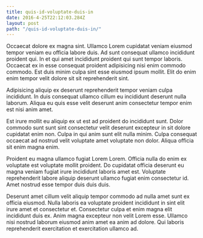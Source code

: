 ```yaml
---
title: quis-id-voluptate-duis-in
date: 2016-4-25T22:12:03.284Z
layout: post
path: "/quis-id-voluptate-duis-in/"
---
```


Occaecat dolore ex magna sint. Ullamco Lorem cupidatat veniam eiusmod tempor veniam eu officia labore duis. Ad sunt consequat ullamco incididunt proident qui. In et qui amet incididunt proident qui sunt tempor laboris. Occaecat ex in esse consequat proident adipisicing nisi enim commodo commodo. Est duis minim culpa sint esse eiusmod ipsum mollit. Elit do enim enim tempor velit dolore sit sit reprehenderit sint.

Adipisicing aliquip ex deserunt reprehenderit tempor veniam culpa incididunt. In duis consequat ullamco cillum eu incididunt deserunt nulla laborum. Aliqua eu quis esse velit deserunt anim consectetur tempor enim est nisi anim amet.

Est irure mollit eu aliquip ex ut est ad proident do incididunt sunt. Dolor commodo sunt sunt sint consectetur velit deserunt excepteur in sit dolore cupidatat enim non. Culpa in qui anim sunt elit nulla minim. Culpa consequat occaecat ad nostrud velit voluptate amet voluptate non dolor. Aliqua officia sit enim magna enim.

Proident eu magna ullamco fugiat Lorem Lorem. Officia nulla do enim ex voluptate est voluptate mollit proident. Do cupidatat officia deserunt eu magna veniam fugiat irure incididunt laboris amet est. Voluptate reprehenderit labore aliquip deserunt ullamco fugiat enim consectetur id. Amet nostrud esse tempor duis duis duis.

Deserunt amet cillum velit aliquip tempor commodo ad nulla amet sunt ex officia eiusmod. Nulla laboris ea voluptate proident incididunt in sint elit irure amet et consectetur et. Consectetur culpa et enim magna elit incididunt duis ex. Anim magna excepteur non velit Lorem esse. Ullamco nisi nostrud laborum eiusmod anim amet ea anim ad dolore. Qui laboris reprehenderit exercitation et exercitation ullamco ad.